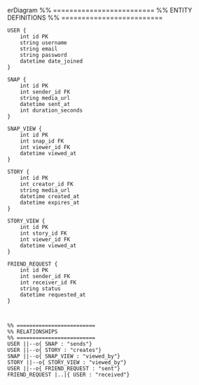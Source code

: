 erDiagram
    %% =========================
    %% ENTITY DEFINITIONS
    %% =========================

    
    USER {
        int id PK
        string username
        string email
        string password
        datetime date_joined
    }

    SNAP {
        int id PK
        int sender_id FK
        string media_url
        datetime sent_at
        int duration_seconds
    }

    SNAP_VIEW {
        int id PK
        int snap_id FK
        int viewer_id FK
        datetime viewed_at
    }

    STORY {
        int id PK
        int creator_id FK
        string media_url
        datetime created_at
        datetime expires_at
    }

    STORY_VIEW {
        int id PK
        int story_id FK
        int viewer_id FK
        datetime viewed_at
    }

    FRIEND_REQUEST {
        int id PK
        int sender_id FK
        int receiver_id FK
        string status
        datetime requested_at
    }

  

    %% =========================
    %% RELATIONSHIPS
    %% =========================
    USER ||--o{ SNAP : "sends"}
    USER ||--o{ STORY : "creates"}
    SNAP ||--o{ SNAP_VIEW : "viewed_by"}
    STORY ||--o{ STORY_VIEW : "viewed_by"}
    USER ||--o{ FRIEND_REQUEST : "sent"}
    FRIEND_REQUEST |..|{ USER : "received"}

